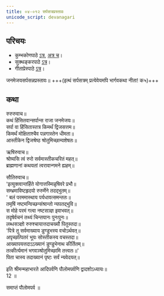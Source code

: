 ```yaml
---  
title: ०४-०१२ सर्पसत्रप्रस्तावः
unicode_script: devanagari
---  
```


## परिचयः
- कुम्भकोणपाठे [ऽत्र](https://archive.org/details/mahAbhArata-kumbhakoNam/page/n369), [अत्र च](https://sanskritdocuments.org/mirrors/mahabharata/mbhK/mahabharata-k-01-sa.html)।
- सुक्थङ्करपाठे [ऽत्र](http://bombay.indology.info/mahabharata/text/UD/MBh01.txt)।
- गीताप्रेस्पाठे [ऽत्र](https://archive.org/stream/mahabharata01ramauoft#page/564/mode/2up)।

जनमेजयसर्पसन्नप्रस्तावः॥ 
+++(इत्थं सर्पसत्रम् प्रत्येवेयमपि भार्गवकथा नीता! क५)+++  

## कथा

रुरुरुवाच॥  
कथं हिंसितवान्सर्पान्स राजा जनमेजयः॥  
सर्पा वा हिंसितास्तत्र किमर्थं द्विजसत्तम॥  
किमर्थं मोक्षिताश्चैव पन्नगास्तेन धीमता॥  
आस्तीकेन द्विजश्रेष्ठ श्रोतुमिच्छाम्यशेषतः॥  

ऋषिरुवाच॥  
श्रोष्यसि त्वं रुरो सर्वमास्तीकचरितं महत्॥  
ब्राह्मणानां कथयतां त्वरावान्गमने ह्यहम्॥  

सौतिरुवाच॥  
'इत्युक्त्वान्तर्हिते योगात्तस्मिन्नृषिवरे प्रभौ॥  
सम्भ्रमाविष्टहृदयो रुरुर्मेने तदद्भुतम्॥  
' बलं परममास्थाय पर्यधावत्समन्ततः॥  
तमृषिं नष्टमन्विच्छन्संश्रान्तो न्यपतद्भुवि॥  
स मोहे परमं गत्वा नष्टसञ्ज्ञ इवाभवत्॥  
तदृषेर्वचनं तथ्यं चिन्तयानः पुनःपुनः॥  
लब्धसञ्ज्ञो रुरुश्चायात्तदाचख्यौ पितुस्तदा॥  
'पित्रे तु सर्वमाख्याय डुण्डुभस्य वचोऽर्थवत्॥  
अपृच्छत्पितरं भूयः सोस्तीकस्य वचस्तदा॥  
आख्यापयत्तदाऽऽख्यानं डुण्डुभेनाथ कीर्तितम्॥  
तत्कीर्त्यमानं भगवञ्श्रोतुमिच्छामि तत्त्वतः॥'  
पिता चास्य तदाख्यानं पृष्टः सर्वं न्यवेदयत्॥ 

इति श्रीमन्महाभारते आदिपर्वणि पौलोमपर्वणि द्वादशोऽध्यायः॥  
12 ॥  

समाप्तं पौलोमपर्व ॥  
